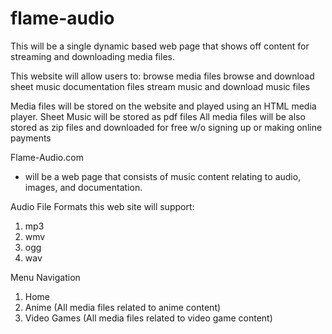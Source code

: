 # flame-audio
This will be a single dynamic based web page that shows off content for streaming and downloading media files. 

This website will allow users to: 
  browse media files
  browse and download sheet music documentation files
  stream music and download music files

Media files will be stored on the website and played using an HTML media player.
Sheet Music will be stored as pdf files
All media files will be also stored as zip files and downloaded for free w/o signing up or making online payments

Flame-Audio.com 
  - will be a web page that consists of music content relating to audio, images, and documentation.

Audio File Formats this web site will support:
  1. mp3
  2. wmv
  3. ogg
  4. wav
  
Menu Navigation
  1. Home
  2. Anime (All media files related to anime content)
  3. Video Games (All media files related to video game content)

